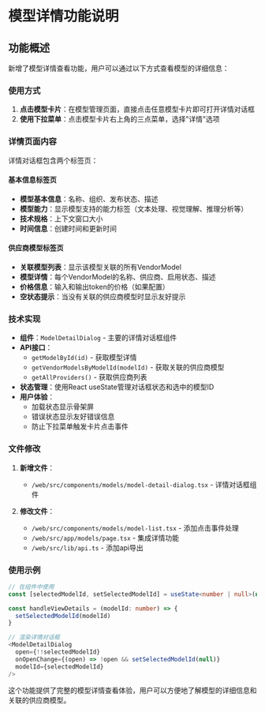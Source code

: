 # 模型详情功能说明

## 功能概述
新增了模型详情查看功能，用户可以通过以下方式查看模型的详细信息：

### 使用方式
1. **点击模型卡片**：在模型管理页面，直接点击任意模型卡片即可打开详情对话框
2. **使用下拉菜单**：点击模型卡片右上角的三点菜单，选择"详情"选项

### 详情页面内容
详情对话框包含两个标签页：

#### 基本信息标签页
- **模型基本信息**：名称、组织、发布状态、描述
- **模型能力**：显示模型支持的能力标签（文本处理、视觉理解、推理分析等）
- **技术规格**：上下文窗口大小
- **时间信息**：创建时间和更新时间

#### 供应商模型标签页
- **关联模型列表**：显示该模型关联的所有VendorModel
- **模型详情**：每个VendorModel的名称、供应商、启用状态、描述
- **价格信息**：输入和输出token的价格（如果配置）
- **空状态提示**：当没有关联的供应商模型时显示友好提示

### 技术实现
- **组件**：`ModelDetailDialog` - 主要的详情对话框组件
- **API接口**：
  - `getModelById(id)` - 获取模型详情
  - `getVendorModelsByModelId(modelId)` - 获取关联的供应商模型
  - `getAllProviders()` - 获取供应商列表
- **状态管理**：使用React useState管理对话框状态和选中的模型ID
- **用户体验**：
  - 加载状态显示骨架屏
  - 错误状态显示友好错误信息
  - 防止下拉菜单触发卡片点击事件

### 文件修改
1. **新增文件**：
   - `/web/src/components/models/model-detail-dialog.tsx` - 详情对话框组件

2. **修改文件**：
   - `/web/src/components/models/model-list.tsx` - 添加点击事件处理
   - `/web/src/app/models/page.tsx` - 集成详情功能
   - `/web/src/lib/api.ts` - 添加api导出

### 使用示例
```typescript
// 在组件中使用
const [selectedModelId, setSelectedModelId] = useState<number | null>(null)

const handleViewDetails = (modelId: number) => {
  setSelectedModelId(modelId)
}

// 渲染详情对话框
<ModelDetailDialog
  open={!!selectedModelId}
  onOpenChange={(open) => !open && setSelectedModelId(null)}
  modelId={selectedModelId}
/>
```

这个功能提供了完整的模型详情查看体验，用户可以方便地了解模型的详细信息和关联的供应商模型。